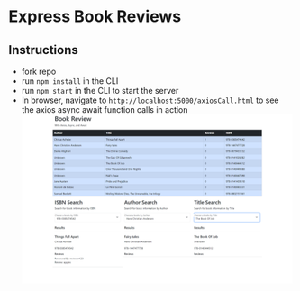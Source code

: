 # Express Book Reviews

## Instructions
* fork repo
* run `npm install` in the CLI
* run `npm start` in the CLI to start the server
* In browser, navigate to `http://localhost:5000/axiosCall.html` to see the axios async await function calls in action
![Screenshot of the view page built with React and Bootstrap](/final_project/public/images/axiosCallScreenShot.png)